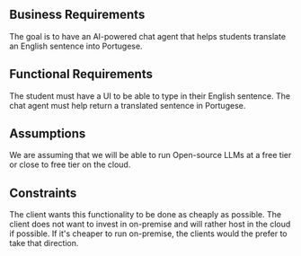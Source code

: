 ## Business Requirements
The goal is to have an AI-powered chat agent that helps students translate an English sentence
into Portugese. 

## Functional Requirements
The student must have a UI to be able to type in their English sentence. 
The chat agent must help return a translated sentence in Portugese.

## Assumptions
We are assuming that we will be able to run Open-source LLMs at a free tier or close 
to free tier on the cloud.

## Constraints
The client wants this functionality to be done as cheaply as possible. 
The client does not want to invest in on-premise and will rather host in the cloud if possible.
If it's cheaper to run on-premise, the clients would the prefer to take that direction.